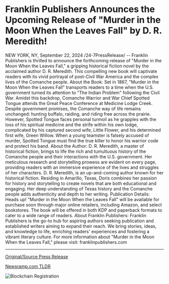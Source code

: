 # Franklin Publishers Announces the Upcoming Release of "Murder in the Moon When the Leaves Fall" by D. R. Meredith!

NEW YORK, NY, September 22, 2024 /24-7PressRelease/ -- Franklin Publishers is thrilled to announce the forthcoming release of "Murder in the Moon When the Leaves Fall," a gripping historical fiction novel by the acclaimed author D. R. Meredith. This compelling new book will captivate readers with its vivid portrayal of post-Civil War America and the complex lives of the Comanche people.   About the Book:  Set in 1867, "Murder in the Moon When the Leaves Fall" transports readers to a time when the U.S. government turned its attention to "The Indian Problem" following the Civil War. Amidst this backdrop, Comanche Warrior and War Chief Spotted Tongue attends the Great Peace Conference at Medicine Lodge Creek. Despite government promises, the Comanche way of life remains unchanged: hunting buffalo, raiding, and riding free across the prairie. However, Spotted Tongue faces personal turmoil as he grapples with the loss of his spiritual medicine and the strife within his own lodge, complicated by his captured second wife, Little Flower, and his determined first wife, Green Willow. When a young teamster is falsely accused of murder, Spotted Tongue must find the true killer to honor his warrior code and protect his band.   About the Author:   D. R. Meredith, a master of historical fiction, brings to life the rich and tumultuous history of the Comanche people and their interactions with the U.S. government. Her meticulous research and storytelling prowess are evident on every page, providing readers with an immersive experience of the lives and struggles of her characters. D. R. Meredith, is an up-and-coming author known for her historical fiction. Residing in Amarillo, Texas, Doris combines her passion for history and storytelling to create novels that are both educational and engaging. Her deep understanding of Texas history and the Comanche people adds authenticity and depth to her writing.   Publication Details:   Heads up! "Murder in the Moon When the Leaves Fall" will be available for purchase soon through major online retailers, including Amazon, and select bookstores. The book will be offered in both KDP and paperback formats to cater to a wide range of readers.  About Franklin Publishers:   Franklin Publishers is the go-to hub for aspiring authors seeking publication and established writers aiming to expand their reach. We bring stories, ideas, and knowledge to life, enriching readers' experiences and fostering a vibrant literary culture.   For more information about "Murder in the Moon When the Leaves Fall," please visit: franklinpublishers.com 

---

[Original/Source Press Release](https://www.24-7pressrelease.com/press-release/514557/franklin-publishers-announces-the-upcoming-release-of-murder-in-the-moon-when-the-leaves-fall-by-d-r-meredith)
                    

[Newsramp.com TLDR](None) 

 



![Blockchain Registration](https://cdn.newsramp.app/24-7PressRelease/qrcode/249/22/filo5rTz.webp)